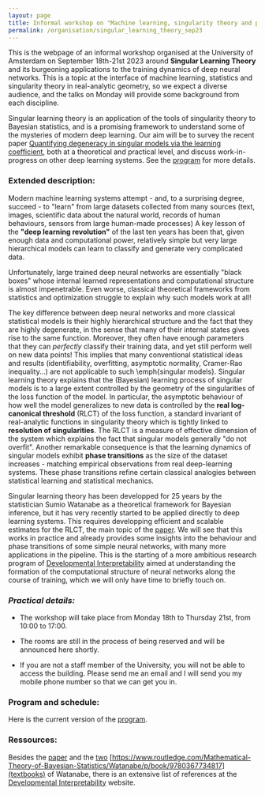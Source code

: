 ```yaml
---
layout: page
title: Informal workshop on "Machine learning, singularity theory and phase transitions"
permalink: /organisation/singular_learning_theory_sep23
---
```


This is the webpage of an informal workshop organised at the University of Amsterdam on September 18th-21st 2023 around **Singular Learning Theory** and its burgeoning applications to the training dynamics of deep neural networks. This is a topic at the interface of machine learning, statistics and singularity theory in real-analytic geometry, so we expect a diverse audience, and the talks on Monday will provide some background from each discipline.

Singular learning theory is an application of the tools of singularity theory to Bayesian statistics, and is a promising framework to understand some of the mysteries of modern deep learning. Our aim will be to survey the recent paper [Quantifying degeneracy in singular models via the learning coefficient](https://arxiv.org/abs/2308.12108), both at a theoretical and practical level, and discuss work-in-progress on other deep learning systems. See the [program](/organisation/SLT/slt-amsterdam-sep23-program.pdf) for more details.

### Extended description:

Modern machine learning systems attempt - and, to a surprising degree, succeed - to "learn" from large datasets collected from many sources (text, images, scientific data about the natural world, records of human behaviours, sensors from large human-made processes) A key lesson of the **"deep learning revolution"** of the last ten years has been that, given enough data and computational power, relatively simple but very large hierarchical models can learn to classify and generate very complicated data.

Unfortunately, large trained deep neural networks are essentially "black boxes" whose internal learned representations and computational structure is almost impenetrable. Even worse, classical theoretical frameworks from statistics and optimization struggle to explain why such models work at all!

The key difference between deep neural networks and more classical statistical models is their highly hierarchical structure and the fact that they are highly degenerate, in the sense that many of their internal states gives rise to the same function. Moreover, they often have enough parameters that they can *perfectly* classify their training data, and yet still perform well on new data points! This implies that many conventional statistical ideas and results (identifiability, overfitting, asymptotic normality, Cramer-Rao inequality...) are not applicable to such \emph{singular models}. Singular learning theory explains that the (Bayesian) learning process of singular models is to a large extent controlled by the geometry of the singularities of the loss function of the model. In particular, the asymptotic behaviour of how well the model generalizes to new data is controlled by
the **real log-canonical threshold** (RLCT) of the loss function, a standard invariant of real-analytic functions in singularity theory which is tightly linked to **resolution of singularities**. The RLCT is a measure of effective dimension of the system which explains the fact that singular models generally "do not overfit". Another remarkable consequence is that the learning dynamics of singular models exhibit **phase transitions** as the size of the dataset increases - matching empirical observations from real deep-learning systems. These phase transitions refine certain classical analogies between statistical learning and statistical mechanics.

Singular learning theory has been developped for 25 years by the statistician Sumio Watanabe as a theoretical framework for Bayesian inference, but it has very recently started to be applied directly to deep learning systems. This requires developping efficient and scalable estimates for the RLCT, the main topic of the [paper](https://arxiv.org/abs/2308.12108). We will see that this works in practice and already provides some insights into the behaviour and phase transitions of some simple neural networks, with many more applications in the pipeline. This is the starting of a more ambitious research program of [Developmental Interpretability](https://devinterp.com/) aimed at understanding the formation of the computational structure of neural networks along the course of training, which we will only have time to briefly touch on.


### _Practical details:_

- The workshop will take place from Monday 18th to Thursday 21st, from 10:00 to 17:00.

- The rooms are still in the process of being reserved and will be announced here shortly.

- If you are not a staff member of the University, you will not be able to access the building. Please send me an email and I will send you my mobile phone number so that we can get you in.

### Program and schedule:

Here is the current version of the [program](/organisation/SLT/slt-amsterdam-sep23-program.pdf).

### Ressources:

Besides the [paper](https://arxiv.org/abs/2308.12108) and the [two](https://www.cambridge.org/core/books/algebraic-geometry-and-statistical-learning-theory/9C8FD1BDC817E2FC79117C7F41544A3A) [https://www.routledge.com/Mathematical-Theory-of-Bayesian-Statistics/Watanabe/p/book/9780367734817](textbooks) of Watanabe, there is an extensive list of references at the [Developmental Interpretability](https://devinterp.com/resources) website.
